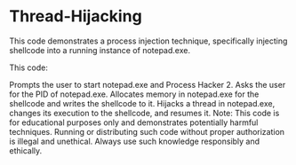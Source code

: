 # Thread-Hijacking
This code demonstrates a process injection technique, specifically injecting shellcode into a running instance of notepad.exe. 

This code:

Prompts the user to start notepad.exe and Process Hacker 2.
Asks the user for the PID of notepad.exe.
Allocates memory in notepad.exe for the shellcode and writes the shellcode to it.
Hijacks a thread in notepad.exe, changes its execution to the shellcode, and resumes it.
Note: This code is for educational purposes only and demonstrates potentially harmful techniques. Running or distributing such code without proper authorization is illegal and unethical. Always use such knowledge responsibly and ethically.

